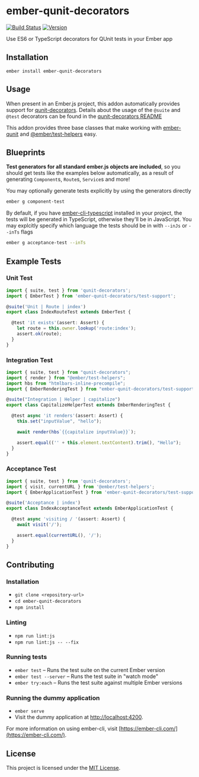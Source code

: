 ember-qunit-decorators
==============================================================================

[![Build Status](https://travis-ci.org/mike-north/ember-qunit-decorators.svg?branch=master)](https://travis-ci.org/mike-north/ember-qunit-decorators)
[![Version](https://img.shields.io/npm/v/ember-qunit-decorators.svg)](https://www.npmjs.com/package/ember-qunit-decorators)

Use ES6 or TypeScript decorators for QUnit tests in your Ember app

Installation
------------------------------------------------------------------------------

```
ember install ember-qunit-decorators
```


Usage
------------------------------------------------------------------------------

When present in an Ember.js project, this addon automatically provides support for [qunit-decorators](https://github.com/mike-north/qunit-decorators). Details about the usage of the `@suite` and `@test` decorators can be found in the [qunit-decorators README](https://github.com/mike-north/qunit-decorators/blob/master/README.md)

This addon provides three base classes that make working with [ember-qunit](https://github.com/emberjs/ember-qunit) and [@ember/test-helpers](https://github.com/emberjs/ember-test-helpers) easy.

Blueprints
------------------------------------------------------------------------------

**Test generators for all standard ember.js objects are included**, so you should get tests like the examples below automatically, as a result of generating `Component`s, `Route`s, `Service`s and more!

You may optionally generate tests explicitly by using the generators directly

```sh
ember g component-test
```

By default, if you have [ember-cli-typescript](https://github.com/typed-ember/ember-cli-typescript) installed in your project, the tests will be generated in TypeScript, otherwise they'll be in JavaScript. You may explcitly specify which language the tests should be in with `--inJs` or `--inTs` flags

```sh
ember g acceptance-test --inTs
```


Example Tests
------------------------------------------------------------------------------

### Unit Test

```ts
import { suite, test } from 'qunit-decorators';
import { EmberTest } from 'ember-qunit-decorators/test-support';

@suite('Unit | Route | index')
export class IndexRouteTest extends EmberTest {

  @test 'it exists'(assert: Assert) {
    let route = this.owner.lookup('route:index');
    assert.ok(route);
  }
}
```
### Integration Test

```ts
import { suite, test } from "qunit-decorators";
import { render } from "@ember/test-helpers";
import hbs from "htmlbars-inline-precompile";
import { EmberRenderingTest } from "ember-qunit-decorators/test-support";

@suite("Integration | Helper | capitalize")
export class CapitalizeHelperTest extends EmberRenderingTest {

  @test async 'it renders'(assert: Assert) {
    this.set("inputValue", "hello");

    await render(hbs`{{capitalize inputValue}}`);

    assert.equal(('' + this.element.textContent).trim(), "Hello");
  }
}
```

### Acceptance Test

```ts
import { suite, test } from 'qunit-decorators';
import { visit, currentURL } from '@ember/test-helpers';
import { EmberApplicationTest } from 'ember-qunit-decorators/test-support';

@suite('Acceptance | index')
export class IndexAcceptanceTest extends EmberApplicationTest {

  @test async 'visiting / '(assert: Assert) {
    await visit('/');

    assert.equal(currentURL(), '/');
  }
}

```

Contributing
------------------------------------------------------------------------------

### Installation

* `git clone <repository-url>`
* `cd ember-qunit-decorators`
* `npm install`

### Linting

* `npm run lint:js`
* `npm run lint:js -- --fix`

### Running tests

* `ember test` – Runs the test suite on the current Ember version
* `ember test --server` – Runs the test suite in "watch mode"
* `ember try:each` – Runs the test suite against multiple Ember versions

### Running the dummy application

* `ember serve`
* Visit the dummy application at [http://localhost:4200](http://localhost:4200).

For more information on using ember-cli, visit [https://ember-cli.com/](https://ember-cli.com/).

License
------------------------------------------------------------------------------

This project is licensed under the [MIT License](LICENSE.md).
